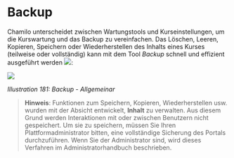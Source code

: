 # Backup

Chamilo unterscheidet zwischen Wartungstools und Kurseinstellungen, um die Kurswartung und das Backup zu vereinfachen. Das Löschen, Leeren, Kopieren, Speichern oder Wiederherstellen des Inhalts eines Kurses \(teilweise oder vollständig\) kann mit dem Tool _Backup_ schnell und effizient ausgeführt werden ![](../../.gitbook/assets/graphics329.gif):

![](../../.gitbook/assets/images250.png)

_Illustration 181: Backup - Allgemeinar_

> **Hinweis**: Funktionen zum Speichern, Kopieren, Wiederherstellen usw. wurden mit der Absicht entwickelt, **Inhalt** zu verwalten. Aus diesem Grund werden Interaktionen mit oder zwischen Benutzern nicht gespeichert. Um sie zu speichern, müssen Sie Ihren Plattformadministrator bitten, eine vollständige Sicherung des Portals durchzuführen. Wenn Sie der Administrator sind, wird dieses Verfahren im Administratorhandbuch beschrieben.